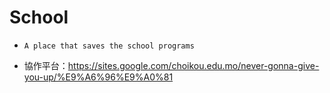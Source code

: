 # School
- `A place that saves the school programs`

- 協作平台：https://sites.google.com/choikou.edu.mo/never-gonna-give-you-up/%E9%A6%96%E9%A0%81

